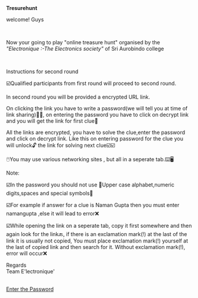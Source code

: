  
<html>
<head>
<centre><strong>Tresurehunt</strong></centre>
</head>
<body>
<p> welcome! Guys </p><br>
<p> Now your going to play "online treasure hunt" organised by the <em>"Electronique :-The Electronics society"</em> of Sri Aurobindo college </p><br>
<p>Instructions for second round<br>

<p>☑️Qualified participants from first round will proceed to second round.<br>


In second round you will be provided a encrypted URL link. <br>



On clicking the link you have to write a password(we will tell you at time of link sharing)👀👀, on entering the password you have to click on  decrypt link and you will get the link for first clue👀<br>



All the links are encrypted, you have to solve the clue,enter the password and click on decrypt link. Like this on entering password for the clue you will unlock🔓 the link for solving next clue☑️☑️<br>



🖱️You may use various networking sites , but all in a seperate tab.⌨️🖥️</p>


<p>Note:<br>

☑️In the password you should not use 🚫Upper case alphabet,numeric digits,spaces and special symbols🚫<br>




☑️For example if answer for a clue is Naman Gupta then you must enter namangupta ,else it will lead to error❌<br>



☑️While opening the link on a seperate tab, copy it first somewhere and then again look for the link🔙, if there is an exclamation mark(!) at the last of the link it is usually not copied, You must place exclamation mark(!)  yourself at the last of copied link and then search for it. Without exclamation mark(!), error will occur❌ <br>






<p>Regards<br>
Team E'lectronique'</p><br>
<a href="https://linkenc.net/XiYtLWTo2oMPJvTIPkF7lQYqLwdW3N-mU4Ld7Udm1hL79NHSpcuX.xWeus20A~6M.ZL1iB5padYZHs~Eq-PA5JxC.7XRFXBWAftzA!">Enter the Password</a>



